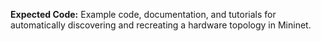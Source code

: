 **Expected Code:** Example code, documentation, and tutorials for automatically discovering and recreating a hardware topology in Mininet.

